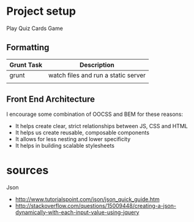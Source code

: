 # Project setup
Play Quiz Cards Game

## Formatting


| Grunt Task    | Description                                  | 
| ------------- |:--------------------------------------------:|
| grunt         | watch files and run a static server          |
|               |                                              |




## Front End Architecture

I encourage some combination of OOCSS and BEM for these reasons:
+ It helps create clear, strict relationships between JS, CSS and HTML
+ It helps us create reusable, composable components
+ It allows for less nesting and lower specificity
+ It helps in building scalable stylesheets


# sources 

Json
- http://www.tutorialspoint.com/json/json_quick_guide.htm
- http://stackoverflow.com/questions/15009448/creating-a-json-dynamically-with-each-input-value-using-jquery
